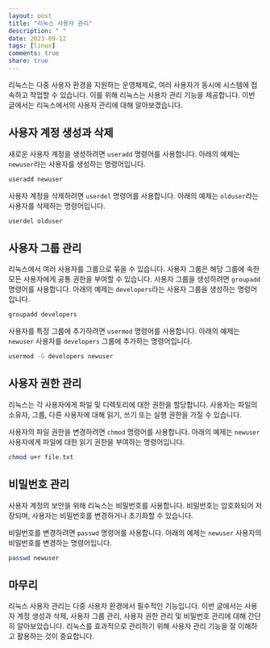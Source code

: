 ```yaml
---
layout: post
title: "리눅스 사용자 관리"
description: " "
date: 2023-09-12
tags: [linux]
comments: true
share: true
---
```


리눅스는 다중 사용자 환경을 지원하는 운영체제로, 여러 사용자가 동시에 시스템에 접속하고 작업할 수 있습니다. 이를 위해 리눅스는 사용자 관리 기능을 제공합니다. 이번 글에서는 리눅스에서의 사용자 관리에 대해 알아보겠습니다.

## 사용자 계정 생성과 삭제

새로운 사용자 계정을 생성하려면 `useradd` 명령어를 사용합니다. 아래의 예제는 `newuser`라는 사용자를 생성하는 명령어입니다.

```bash
useradd newuser
```

사용자 계정을 삭제하려면 `userdel` 명령어를 사용합니다. 아래의 예제는 `olduser`라는 사용자를 삭제하는 명령어입니다.

```bash
userdel olduser
```

## 사용자 그룹 관리

리눅스에서 여러 사용자를 그룹으로 묶을 수 있습니다. 사용자 그룹은 해당 그룹에 속한 모든 사용자에게 공통 권한을 부여할 수 있습니다. 사용자 그룹을 생성하려면 `groupadd` 명령어를 사용합니다. 아래의 예제는 `developers`라는 사용자 그룹을 생성하는 명령어입니다.

```bash
groupadd developers
```

사용자를 특정 그룹에 추가하려면 `usermod` 명령어를 사용합니다. 아래의 예제는 `newuser` 사용자를 `developers` 그룹에 추가하는 명령어입니다.

```bash
usermod -G developers newuser
```

## 사용자 권한 관리

리눅스는 각 사용자에게 파일 및 디렉토리에 대한 권한을 할당합니다. 사용자는 파일의 소유자, 그룹, 다른 사용자에 대해 읽기, 쓰기 또는 실행 권한을 가질 수 있습니다.

사용자의 파일 권한을 변경하려면 `chmod` 명령어를 사용합니다. 아래의 예제는 `newuser` 사용자에게 파일에 대한 읽기 권한을 부여하는 명령어입니다.

```bash
chmod u+r file.txt
```

## 비밀번호 관리

사용자 계정의 보안을 위해 리눅스는 비밀번호를 사용합니다. 비밀번호는 암호화되어 저장되며, 사용자는 비밀번호를 변경하거나 초기화할 수 있습니다.

비밀번호를 변경하려면 `passwd` 명령어를 사용합니다. 아래의 예제는 `newuser` 사용자의 비밀번호를 변경하는 명령어입니다.

```bash
passwd newuser
```

## 마무리

리눅스 사용자 관리는 다중 사용자 환경에서 필수적인 기능입니다. 이번 글에서는 사용자 계정 생성과 삭제, 사용자 그룹 관리, 사용자 권한 관리 및 비밀번호 관리에 대해 간단히 알아보았습니다. 리눅스를 효과적으로 관리하기 위해 사용자 관리 기능을 잘 이해하고 활용하는 것이 중요합니다.